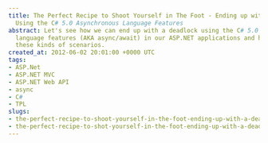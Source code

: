 ```yaml
---
title: The Perfect Recipe to Shoot Yourself in The Foot - Ending up with a Deadlock
  Using the C# 5.0 Asynchronous Language Features
abstract: Let's see how we can end up with a deadlock using the C# 5.0 asynchronous
  language features (AKA async/await) in our ASP.NET applications and how to prevent
  these kinds of scenarios.
created_at: 2012-06-02 20:01:00 +0000 UTC
tags:
- ASP.Net
- ASP.NET MVC
- ASP.NET Web API
- async
- C#
- TPL
slugs:
- the-perfect-recipe-to-shoot-yourself-in-the-foot-ending-up-with-a-deadlock-using-the-c-sharp-5-0-asynchronous-language-features
- the-perfect-recipe-to-shot-yourself-in-the-foot-ending-up-with-a-deadlock-using-the-c-sharp-5-0-asynchronous-language-features
---
```

